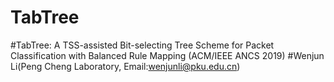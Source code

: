 # TabTree
#TabTree: A TSS-assisted Bit-selecting Tree Scheme for Packet Classification with Balanced Rule Mapping (ACM/IEEE ANCS 2019)
#Wenjun Li(Peng Cheng Laboratory, Email:wenjunli@pku.edu.cn)
